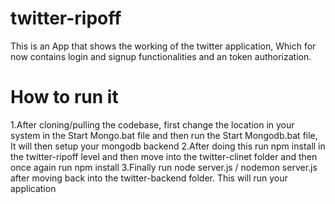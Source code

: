 # twitter-ripoff
This is an App that shows the working of the twitter application, Which for now contains login and signup functionalities and an token authorization.
# How to run it
1.After cloning/pulling the codebase, first change the location in your system in the Start Mongo.bat file and then run the Start Mongodb.bat file, It will then setup your mongodb backend
2.After doing this run npm install in the twitter-ripoff level and then move into the twitter-clinet folder and then once again run npm install
3.Finally run node server.js / nodemon server.js after moving back into the twitter-backend folder. This will run your application
